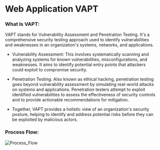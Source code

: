 # Web Application VAPT

### What Is VAPT:
VAPT stands for Vulnerability Assessment and Penetration Testing. It's a comprehensive security testing approach used to identify vulnerabilities and weaknesses in an organization's systems, networks, and applications.

- Vulnerability Assessment: This involves systematically scanning and analyzing systems for known vulnerabilities, misconfigurations, and weaknesses. It aims to identify potential entry points that attackers could exploit to compromise security.
- Penetration Testing: Also known as ethical hacking, penetration testing goes beyond vulnerability assessment by simulating real-world attacks on systems and applications. Penetration testers attempt to exploit identified vulnerabilities to assess the effectiveness of security controls and to provide actionable recommendations for mitigation.

- Together, VAPT provides a holistic view of an organization's security posture, helping to identify and address potential risks before they can be exploited by malicious actors.

### Process Flow:
![Process_Flow](https://github.com/Pentester-Shrikant/Services/assets/103315726/94da27da-a5a5-418e-bfae-3484aa079bc9)

